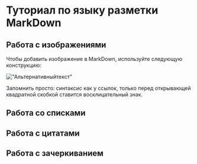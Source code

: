 # Туториал по языку разметки MarkDown 

## Работа с изображениями 

Чтобы добавить изображение в MarkDown, используйте следующую конструкцию:

!["Альтернативныйтекст"](http://img0034o.popscreencdn.com/120472983_snow-white-and-seven-7-dwarfs-dopey-sticker-3-x-7-ebay.jpg)

Запомнить просто: синтаксис как у ссылок, только перед
открывающей квадратной скобкой ставится восклицательный
знак.

## Работа со списками

## Работа с цитатами 

## Работа с зачеркиванием